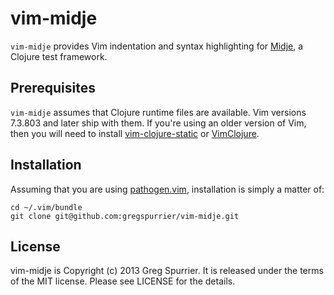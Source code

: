 vim-midje
=========
`vim-midje` provides Vim indentation and syntax highlighting for
[Midje](https://github.com/marick/Midje), a Clojure test framework.

Prerequisites
-------------
`vim-midje` assumes that Clojure runtime files are available. Vim versions
7.3.803 and later ship with them. If you're using an older version of Vim, then
you will need to install
[vim-clojure-static](https://github.com/guns/vim-clojure-static) or
[VimClojure](http://www.vim.org/scripts/script.php?script_id=2501).

Installation
------------
Assuming that you are using
[pathogen.vim](https://github.com/tpope/vim-pathogen), installation is simply a
matter of:

    cd ~/.vim/bundle
    git clone git@github.com:gregspurrier/vim-midje.git

License
-------
vim-midje is Copyright (c) 2013 Greg Spurrier. It is released under the terms
of the MIT license. Please see LICENSE for the details.
